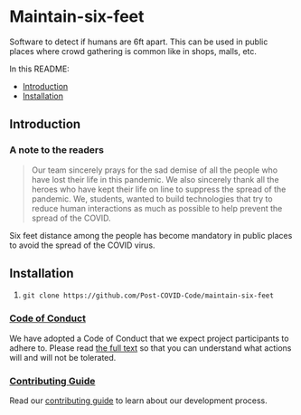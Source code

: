# Maintain-six-feet 
Software to detect if humans are 6ft apart. This can be used in public places where crowd gathering is common like in shops, malls, etc.

In this README:

- [Introduction](#introduction)
- [Installation](#installation)

## Introduction

### A note to the readers
> Our team sincerely prays for the sad demise of all the people who have lost their life in this pandemic.
> We also sincerely thank all the heroes who have kept their life on line to suppress the spread of the pandemic.
> We, students, wanted to build technologies that try to reduce human interactions as much as possible to help prevent the spread of the COVID.

Six feet distance among the people has become mandatory in public places to avoid the spread of the COVID virus.

## Installation
1. `git clone https://github.com/Post-COVID-Code/maintain-six-feet`

### [Code of Conduct](conduct.md)

We have adopted a Code of Conduct that we expect project participants to adhere to. Please read [the full text](conduct.md) so that you can understand what actions will and will not be tolerated.

### [Contributing Guide](contributing.md)

Read our [contributing guide](contributing.md) to learn about our development process.